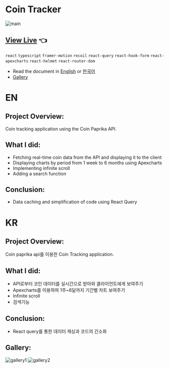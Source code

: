 # Coin Tracker

![main](https://res.cloudinary.com/dx06ztif0/image/upload/v1679449377/Screen_Recording_2023-03-22_at_10.38.15_jlf5th.gif)

## [View Live](https://the-new-kim.github.io/coin-tracker/) 👈

`react`
`typescript`
`framer-motion`
`recoil`
`react-query`
`react-hook-form`
`react-apexcharts`
`react-helmet`
`react-router-dom`

- Read the document in [English](#en) or [한국어](#kr)
- [Gallery](#gallery)

# EN

## Project Overview:

Coin tracking application using the Coin Paprika API.

## What I did:

- Fetching real-time coin data from the API and displaying it to the client
- Displaying charts by period from 1 week to 6 months using Apexcharts
- Implementing infinite scroll
- Adding a search function

## Conclusion:

- Data caching and simplification of code using React Query

# KR

## Project Overview:

Coin paprika api를 이용한 Coin Tracking application.

## What I did:

- API로부터 코인 데이터를 실시간으로 받아와 클라이언트에게 보여주기
- Apexcharts를 이용하여 1주~6달까지 기간별 차트 보여주기
- Infinite scroll
- 검색기능

## Conclusion:

- React query를 통한 데이터 캐싱과 코드의 간소화

## Gallery:

![gallery1](https://res.cloudinary.com/dx06ztif0/image/upload/v1679449380/Screen_Recording_2023-03-22_at_10.38.15_3_prngwu.gif)
![gallery2](https://res.cloudinary.com/dx06ztif0/image/upload/v1679449377/Screen_Recording_2023-03-22_at_10.38.15_2_rbnetn.gif)
